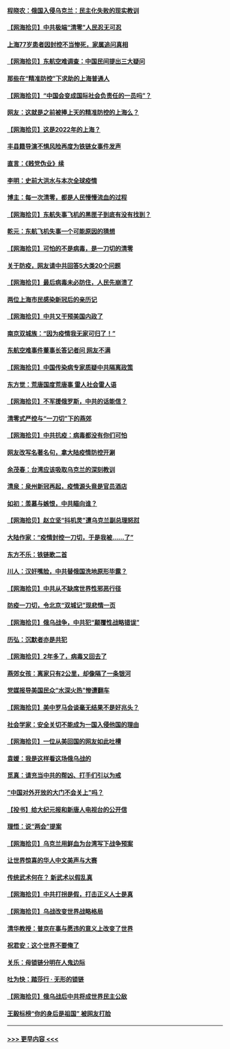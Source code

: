 #### [程晓农：俄国入侵乌克兰：民主化失败的现实教训](../pages/nsc993/n13686006.md?t=03312352) 
#### [【网海拾贝】中共极端“清零”人民忍无可忍](../pages/nsc993/n13685914.md?t=03312352) 
#### [上海77岁患者因封控不当惨死，家属追问真相](../pages/nsc993/n13685891.md?t=03312352) 
#### [【网海拾贝】东航空难调查：中国民间提出三大疑问](../pages/nsc993/n13683137.md?t=03312352) 
#### [那些在“精准防控”下求助的上海普通人](../pages/nsc993/n13683088.md?t=03312352) 
#### [【网海拾贝】“中国会变成国际社会负责任的一员吗”？](../pages/nsc993/n13680707.md?t=03312352) 
#### [网友：这就是之前被捧上天的精准防控的上海么？](../pages/nsc993/n13680287.md?t=03312352) 
#### [【网海拾贝】这是2022年的上海？](../pages/nsc993/n13678253.md?t=03312352) 
#### [丰县籍导演不惧风险再度为铁链女事件发声](../pages/nsc993/n13678215.md?t=03312352) 
#### [直言：《贱党伪业》续](../pages/nsc993/n13678056.md?t=03312352) 
#### [李明：史前大洪水与本次全球疫情](../pages/nsc993/n13677332.md?t=03312352) 
#### [博主：每一次清零，都是人民慢慢流血的过程](../pages/nsc993/n13676078.md?t=03312352) 
#### [【网海拾贝】东航失事飞机的黑匣子到底有没有找到？](../pages/nsc993/n13676034.md?t=03312352) 
#### [乾元：东航飞机失事一个可能原因的猜想](../pages/nsc993/n13675834.md?t=03312352) 
#### [【网海拾贝】可怕的不是病毒，是一刀切的清零](../pages/nsc993/n13674403.md?t=03312352) 
#### [关于防疫，网友请中共回答5大类20个问题](../pages/nsc993/n13674318.md?t=03312352) 
#### [【网海拾贝】最后病毒未必防住，人民先崩溃了](../pages/nsc993/n13672307.md?t=03312352) 
#### [两位上海市民感染新冠后的亲历记](../pages/nsc993/n13672217.md?t=03312352) 
#### [【网海拾贝】中共又干预美国内政了](../pages/nsc993/n13669564.md?t=03312352) 
#### [南京双城族：“因为疫情我无家可归了！”](../pages/nsc993/n13669511.md?t=03312352) 
#### [东航空难事件董事长答记者问 网友不满](../pages/nsc993/n13669436.md?t=03312352) 
#### [【网海拾贝】中国传染病专家质疑中共隔离政策](../pages/nsc993/n13667190.md?t=03312352) 
#### [东方觉：荒唐国度荒唐事 雷人社会雷人语](../pages/nsc993/n13666926.md?t=03312352) 
#### [【网海拾贝】不军援俄罗斯，中共的话能信？](../pages/nsc993/n13664594.md?t=03312352) 
#### [清零式严控与“一刀切”下的燕郊](../pages/nsc993/n13664450.md?t=03312352) 
#### [【网海拾贝】中共抗疫：病毒都没有你们可怕](../pages/nsc993/n13662063.md?t=03312352) 
#### [网友改写名著名句，拿大陆疫情防控开涮](../pages/nsc993/n13661999.md?t=03312352) 
#### [余茂春：台湾应该吸取乌克兰的深刻教训](../pages/nsc993/n13661829.md?t=03312352) 
#### [清泉：泉州新冠再起，疫情源头竟是官员酒店](../pages/nsc993/n13660898.md?t=03312352) 
#### [如初：羡慕与嫉恨，中共瞄向谁？](../pages/nsc993/n13660773.md?t=03312352) 
#### [【网海拾贝】赵立坚“抖机灵”遭乌克兰副总理怒怼](../pages/nsc993/n13659660.md?t=03312352) 
#### [大陆作家：“疫情封控一刀切，于是我被……了”](../pages/nsc993/n13659323.md?t=03312352) 
#### [东方不乐：铁链歌二首](../pages/nsc993/n13659123.md?t=03312352) 
#### [川人：汉奸嘴脸，中共替俄国洗地原形毕露？](../pages/nsc993/n13657995.md?t=03312352) 
#### [【网海拾贝】中共从不缺席世界性邪恶行径](../pages/nsc993/n13657799.md?t=03312352) 
#### [防疫一刀切，令北京“双城记”现悲情一页](../pages/nsc993/n13657746.md?t=03312352) 
#### [【网海拾贝】俄乌战争，中共犯“颠覆性战略错误”](../pages/nsc993/n13655760.md?t=03312352) 
#### [历弘：沉默者亦是共犯](../pages/nsc993/n13652799.md?t=03312352) 
#### [【网海拾贝】2年多了，病毒又回去了](../pages/nsc993/n13652629.md?t=03312352) 
#### [燕郊女孩：离家只有2公里，却像隔了一条银河](../pages/nsc993/n13652450.md?t=03312352) 
#### [党媒报导美国民众“水深火热”惨遭翻车](../pages/nsc993/n13649966.md?t=03312352) 
#### [【网海拾贝】美中罗马会谈毫无结果不是好兆头？](../pages/nsc993/n13649860.md?t=03312352) 
#### [社会学家：安全关切不能成为一国入侵他国的理由](../pages/nsc993/n13649744.md?t=03312352) 
#### [【网海拾贝】一位从美回国的网友如此吐槽](../pages/nsc993/n13647381.md?t=03312352) 
#### [袁媛：我是这样看这场俄乌战的](../pages/nsc993/n13644892.md?t=03312352) 
#### [觅真：请充当中共的帮凶、打手们引以为戒](../pages/nsc993/n13644228.md?t=03312352) 
#### [“中国对外开放的大门不会关上”吗？](../pages/nsc993/n13644191.md?t=03312352) 
#### [【投书】给大纪元报和新唐人电视台的公开信](../pages/nsc993/n13644124.md?t=03312352) 
#### [理悟：说“两会”提案](../pages/nsc993/n13643927.md?t=03312352) 
#### [【网海拾贝】乌克兰用鲜血为台湾写下战争预案](../pages/nsc993/n13643578.md?t=03312352) 
#### [让世界惊喜的华人中文美声与大赛](../pages/nsc993/n13641647.md?t=03312352) 
#### [传统武术何在？ 新武术以假乱真](../pages/nsc993/n13641615.md?t=03312352) 
#### [【网海拾贝】中共打拐是假，打击正义人士是真](../pages/nsc993/n13641238.md?t=03312352) 
#### [【网海拾贝】乌战改变世界战略格局](../pages/nsc993/n13639171.md?t=03312352) 
#### [清华教授：普京在事与愿违的意义上改变了世界](../pages/nsc993/n13639019.md?t=03312352) 
#### [祝君安：这个世界不要俺了](../pages/nsc993/n13638903.md?t=03312352) 
#### [关乐：母锁链分明在人鬼边际](../pages/nsc993/n13637601.md?t=03312352) 
#### [吐为快：踏莎行 · 无形的锁链](../pages/nsc993/n13637555.md?t=03312352) 
#### [【网海拾贝】俄乌战后中共将成世界民主公敌](../pages/nsc993/n13636363.md?t=03312352) 
#### [王毅标榜“你的身后是祖国” 被网友打脸](../pages/nsc993/n13636270.md?t=03312352) 

----
#### [ >>> 更早内容 <<< ](../indexes/nsc993-earlier.md)
